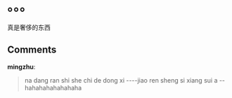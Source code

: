 # 。。。

<div id="msgcns!9884D0A402622CB2!3779" class="bvMsg"><div>真是奢侈的东西</div></div>

## Comments

**mingzhu**:
> na dang ran shi she chi de dong xi   ----jiao ren sheng si xiang sui a -- hahahahahahahaha

